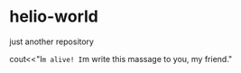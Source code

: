 # helio-world
just another repository

cout<<"I`m alive! I`m write this massage to you, my friend."
